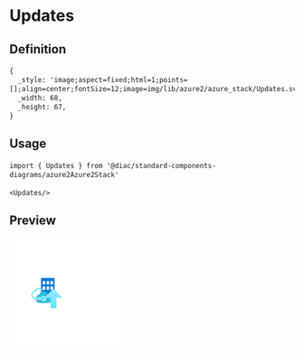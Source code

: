 # Updates

## Definition

```
{
  _style: 'image;aspect=fixed;html=1;points=[];align=center;fontSize=12;image=img/lib/azure2/azure_stack/Updates.svg;strokeColor=none;',
  _width: 68,
  _height: 67,
}
```

## Usage

```
import { Updates } from '@diac/standard-components-diagrams/azure2Azure2Stack'

<Updates/>
```

## Preview

<img src="./updates.png" width="200"/>
